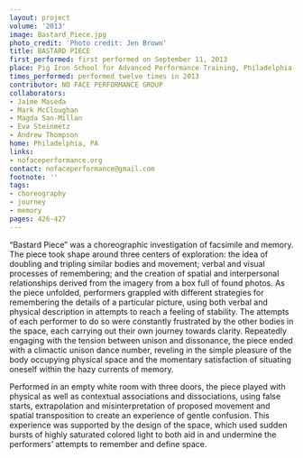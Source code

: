 ```yaml
---
layout: project
volume: '2013'
image: Bastard_Piece.jpg
photo_credit: 'Photo credit: Jen Brown'
title: BASTARD PIECE
first_performed: first performed on September 11, 2013
place: Pig Iron School for Advanced Performance Training, Philadelphia, PA
times_performed: performed twelve times in 2013
contributor: NO FACE PERFORMANCE GROUP
collaborators:
- Jaime Maseda
- Mark McCloughan
- Magda San-Millan
- Eva Steinmetz
- Andrew Thompson
home: Philadelphia, PA
links:
- nofaceperformance.org
contact: nofaceperformance@gmail.com
footnote: ''
tags:
- choreography
- journey
- memory
pages: 426-427
---
```


“Bastard Piece” was a choreographic investigation of facsimile and memory. The piece took shape around three centers of exploration: the idea of doubling and tripling similar bodies and movement; verbal and visual processes of remembering; and the creation of spatial and interpersonal relationships derived from the imagery from a box full of found photos. As the piece unfolded, performers grappled with different strategies for remembering the details of a particular picture, using both verbal and physical description in attempts to reach a feeling of stability. The attempts of each performer to do so were constantly frustrated by the other bodies in the space, each carrying out their own journey towards clarity. Repeatedly engaging with the tension between unison and dissonance, the piece ended with a climactic unison dance number, reveling in the simple pleasure of the body occupying physical space and the momentary satisfaction of situating oneself within the hazy currents of memory.

Performed in an empty white room with three doors, the piece played with physical as well as contextual associations and dissociations, using false starts, extrapolation and misinterpretation of proposed movement and spatial transposition to create an experience of gentle confusion. This experience was supported by the design of the space, which used sudden bursts of highly saturated colored light to both aid in and undermine the performers’ attempts to remember and define space.
